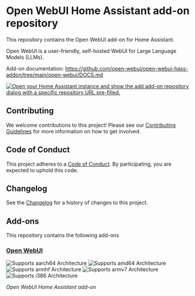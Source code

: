 # Open WebUI Home Assistant add-on repository

This repository contains the Open WebUI add-on for Home Assistant.

Open WebUI is a user-friendly, self-hosted WebUI for Large Language Models (LLMs).

Add-on documentation: <https://github.com/open-webui/open-webui-hass-addon/tree/main/open-webui/DOCS.md>

[![Open your Home Assistant instance and show the add add-on repository dialog with a specific repository URL pre-filled.](https://my.home-assistant.io/badges/supervisor_add_addon_repository.svg)](https://my.home-assistant.io/redirect/supervisor_add_addon_repository/?repository_url=https%3A%2F%2Fgithub.com%2Fopen-webui%2Fopen-webui-hass-addon)

## Contributing

We welcome contributions to this project! Please see our [Contributing Guidelines](../CONTRIBUTING.md) for more information on how to get involved.

## Code of Conduct

This project adheres to a [Code of Conduct](../CODE_OF_CONDUCT.md). By participating, you are expected to uphold this code.

## Changelog

See the [Changelog](../CHANGELOG.md) for a history of changes to this project.

## Add-ons

This repository contains the following add-ons

### [Open WebUI](lite-llm)

![Supports aarch64 Architecture][aarch64-shield]
![Supports amd64 Architecture][amd64-shield]
![Supports armhf Architecture][armhf-shield]
![Supports armv7 Architecture][armv7-shield]
![Supports i386 Architecture][i386-shield]

_Open WebUI Home Assistant add-on_

[aarch64-shield]: https://img.shields.io/badge/aarch64-yes-green.svg
[amd64-shield]: https://img.shields.io/badge/amd64-yes-green.svg
[armhf-shield]: https://img.shields.io/badge/armhf-yes-green.svg
[armv7-shield]: https://img.shields.io/badge/armv7-yes-green.svg
[i386-shield]: https://img.shields.io/badge/i386-yes-green.svg
